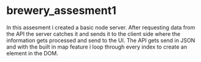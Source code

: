 # brewery_assesment1

In this assesment i created a basic node server. After requesting data from the API the server catches it and sends it to the client side where the information gets processed and send to the UI. The API gets send in JSON and with the built in map feature i loop through every index to create an element in the DOM.
